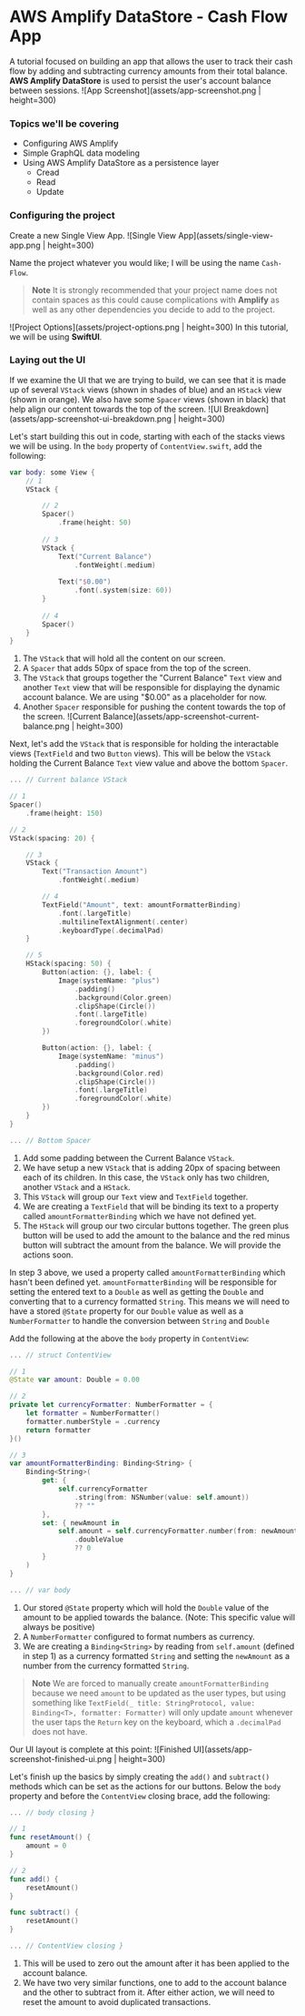 # AWS Amplify DataStore - Cash Flow App
A tutorial focused on building an app that allows the user to track their cash flow by adding and subtracting currency amounts from their total balance. **AWS Amplify DataStore** is used to persist the user's account balance between sessions.
![App Screenshot](assets/app-screenshot.png | height=300)

### Topics we'll be covering
- Configuring AWS Amplify
- Simple GraphQL data modeling
- Using AWS Amplify DataStore as a persistence layer
  - Cread
  - Read
  - Update

### Configuring the project
Create a new Single View App.
![Single View App](assets/single-view-app.png | height=300)

Name the project whatever you would like; I will be using the name `Cash-Flow`.
> **Note**
> It is strongly recommended that your project name does not contain spaces as this could cause complications with **Amplify** as well as any other dependencies you decide to add to the project.

![Project Options](assets/project-options.png | height=300)
In this tutorial, we will be using **SwiftUI**.

### Laying out the UI
If we examine the UI that we are trying to build, we can see that it is made up of several `VStack` views (shown in shades of blue) and an `HStack` view (shown in orange). We also have some `Spacer` views (shown in black) that help align our content towards the top of the screen.
![UI Breakdown](assets/app-screenshot-ui-breakdown.png | height=300)

Let's start building this out in code, starting with each of the stacks views we will be using. In the `body` property of `ContentView.swift`, add the following:
```swift
var body: some View {
    // 1
    VStack {

        // 2
        Spacer()
            .frame(height: 50)
        
        // 3
        VStack {
            Text("Current Balance")
                .fontWeight(.medium)
            
            Text("$0.00")
                .font(.system(size: 60))
        }
        
        // 4
        Spacer()
    }
}
```
1. The `VStack` that will hold all the content on our screen.
2. A `Spacer` that adds 50px of space from the top of the screen.
3. The `VStack` that groups together the "Current Balance" `Text` view and another `Text` view that will be responsible for displaying the dynamic account balance. We are using "$0.00" as a placeholder for now.
4. Another `Spacer` responsible for pushing the content towards the top of the screen.
![Current Balance](assets/app-screenshot-current-balance.png | height=300)

Next, let's add the `VStack` that is responsible for holding the interactable views (`TextField` and two `Button` views). This will be below the `VStack` holding the Current Balance `Text` view value and above the bottom `Spacer`.
```swift
... // Current balance VStack

// 1
Spacer()
    .frame(height: 150)

// 2
VStack(spacing: 20) {

    // 3
    VStack {
        Text("Transaction Amount")
            .fontWeight(.medium)

        // 4
        TextField("Amount", text: amountFormatterBinding)
            .font(.largeTitle)
            .multilineTextAlignment(.center)
            .keyboardType(.decimalPad)
    }

    // 5
    HStack(spacing: 50) {
        Button(action: {}, label: {
            Image(systemName: "plus")
                .padding()
                .background(Color.green)
                .clipShape(Circle())
                .font(.largeTitle)
                .foregroundColor(.white)
        })

        Button(action: {}, label: {
            Image(systemName: "minus")
                .padding()
                .background(Color.red)
                .clipShape(Circle())
                .font(.largeTitle)
                .foregroundColor(.white)
        })
    }
}

... // Bottom Spacer
```
1. Add some padding between the Current Balance `VStack`.
2. We have setup a new `VStack` that is adding 20px of spacing between each of its children. In this case, the `VStack` only has two children, another `VStack` and a `HStack`.
3. This `VStack` will group our `Text` view and `TextField` together.
4. We are creating a `TextField` that will be binding its text to a property called `amountFormatterBinding` which we have not defined yet.
5. The `HStack` will group our two circular buttons together. The green plus button will be used to add the amount to the balance and the red minus button will subtract the amount from the balance. We will provide the actions soon.

In step 3 above, we used a property called `amountFormatterBinding` which hasn't been defined yet. `amountFormatterBinding` will be responsible for setting the entered text to a `Double` as well as getting the `Double` and converting that to a currency formatted `String`. This means we will need to have a stored `@State` property for our `Double` value as well as a `NumberFormatter` to handle the conversion between `String` and `Double`

Add the following at the above the `body` property in `ContentView`:
```swift
... // struct ContentView

// 1
@State var amount: Double = 0.00

// 2
private let currencyFormatter: NumberFormatter = {
    let formatter = NumberFormatter()
    formatter.numberStyle = .currency
    return formatter
}()

// 3
var amountFormatterBinding: Binding<String> {
    Binding<String>(
        get: {
            self.currencyFormatter
                .string(from: NSNumber(value: self.amount))
                ?? ""
        },
        set: { newAmount in
            self.amount = self.currencyFormatter.number(from: newAmount)?
                .doubleValue
                ?? 0
        }
    )
}

... // var body
```
1. Our stored `@State` property which will hold the `Double` value of the amount to be applied towards the balance. (Note: This specific value will always be positive)
2. A `NumberFormatter` configured to format numbers as currency.
3. We are creating a `Binding<String>` by reading from `self.amount` (defined in step 1) as a currency formatted `String` and setting the `newAmount` as a number from the currency formatted `String`.

> **Note**
> We are forced to manually create `amountFormatterBinding` because we need `amount` to be updated as the user types, but using something like `TextField(_ title: StringProtocol, value: Binding<T>, formatter: Formatter)` will only update `amount` whenever the user taps the `Return` key on the keyboard, which a `.decimalPad` does not have.

Our UI layout is complete at this point:
![Finished UI](assets/app-screenshot-finished-ui.png | height=300)

Let's finish up the basics by simply creating the `add()` and `subtract()` methods which can be set as the actions for our buttons. Below the `body` property and before the `ContentView` closing brace, add the following:
```swift
... // body closing }

// 1
func resetAmount() {
    amount = 0
}

// 2
func add() {
    resetAmount()
}

func subtract() {
    resetAmount()
}

... // ContentView closing }
```
1. This will be used to zero out the amount after it has been applied to the account balance.
2. We have two very similar functions, one to add to the account balance and the other to subtract from it. After either action, we will need to reset the amount to avoid duplicated transactions.